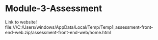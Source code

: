 # Module-3-Assessment
Link to website!  file:///C:/Users/windows/AppData/Local/Temp/Temp1_assessment-front-end-web.zip/assessment-front-end-web/home.html 
